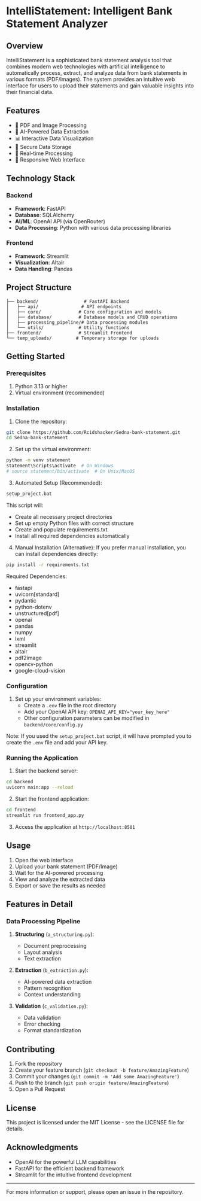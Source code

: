 # IntelliStatement: Intelligent Bank Statement Analyzer

## Overview

IntelliStatement is a sophisticated bank statement analysis tool that combines modern web technologies with artificial intelligence to automatically process, extract, and analyze data from bank statements in various formats (PDF/images). The system provides an intuitive web interface for users to upload their statements and gain valuable insights into their financial data.

## Features

- 📄 PDF and Image Processing
- 🤖 AI-Powered Data Extraction
- 📊 Interactive Data Visualization
- 💾 Secure Data Storage
- 🔄 Real-time Processing
- 📱 Responsive Web Interface

## Technology Stack

### Backend
- **Framework**: FastAPI
- **Database**: SQLAlchemy
- **AI/ML**: OpenAI API (via OpenRouter)
- **Data Processing**: Python with various data processing libraries

### Frontend
- **Framework**: Streamlit
- **Visualization**: Altair
- **Data Handling**: Pandas

## Project Structure

```
├── backend/                 # FastAPI Backend
│   ├── api/                # API endpoints
│   ├── core/              # Core configuration and models
│   ├── database/          # Database models and CRUD operations
│   ├── processing_pipeline/# Data processing modules
│   └── utils/             # Utility functions
├── frontend/              # Streamlit Frontend
└── temp_uploads/         # Temporary storage for uploads
```

## Getting Started

### Prerequisites

1. Python 3.13 or higher
2. Virtual environment (recommended)

### Installation

1. Clone the repository:
```bash
git clone https://github.com/Rcidshacker/Sedna-bank-statement.git
cd Sedna-bank-statement
```

2. Set up the virtual environment:
```bash
python -m venv statement
statement\Scripts\activate  # On Windows
# source statement/bin/activate  # On Unix/MacOS
```

3. Automated Setup (Recommended):
```bash
setup_project.bat
```
This script will:
- Create all necessary project directories
- Set up empty Python files with correct structure
- Create and populate requirements.txt
- Install all required dependencies automatically

4. Manual Installation (Alternative):
If you prefer manual installation, you can install dependencies directly:
```bash
pip install -r requirements.txt
```

Required Dependencies:
- fastapi
- uvicorn[standard]
- pydantic
- python-dotenv
- unstructured[pdf]
- openai
- pandas
- numpy
- lxml
- streamlit
- altair
- pdf2image
- opencv-python
- google-cloud-vision

### Configuration

1. Set up your environment variables:
   - Create a `.env` file in the root directory
   - Add your OpenAI API key: `OPENAI_API_KEY="your_key_here"`
   - Other configuration parameters can be modified in `backend/core/config.py`

Note: If you used the `setup_project.bat` script, it will have prompted you to create the `.env` file and add your API key.

### Running the Application

1. Start the backend server:
```bash
cd backend
uvicorn main:app --reload
```

2. Start the frontend application:
```bash
cd frontend
streamlit run frontend_app.py
```

3. Access the application at `http://localhost:8501`

## Usage

1. Open the web interface
2. Upload your bank statement (PDF/Image)
3. Wait for the AI-powered processing
4. View and analyze the extracted data
5. Export or save the results as needed

## Features in Detail

### Data Processing Pipeline

1. **Structuring** (`a_structuring.py`):
   - Document preprocessing
   - Layout analysis
   - Text extraction

2. **Extraction** (`b_extraction.py`):
   - AI-powered data extraction
   - Pattern recognition
   - Context understanding

3. **Validation** (`c_validation.py`):
   - Data validation
   - Error checking
   - Format standardization

## Contributing

1. Fork the repository
2. Create your feature branch (`git checkout -b feature/AmazingFeature`)
3. Commit your changes (`git commit -m 'Add some AmazingFeature'`)
4. Push to the branch (`git push origin feature/AmazingFeature`)
5. Open a Pull Request

## License

This project is licensed under the MIT License - see the LICENSE file for details.

## Acknowledgments

- OpenAI for the powerful LLM capabilities
- FastAPI for the efficient backend framework
- Streamlit for the intuitive frontend development

---

For more information or support, please open an issue in the repository.